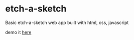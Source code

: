 # etch-a-sketch



Basic etch-a-sketch web app built with html, css, javascript

demo it [here](https://cgaldston.github.io/etch-a-sketch/)
